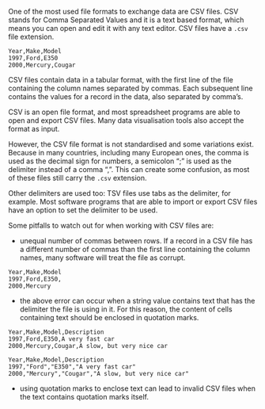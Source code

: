One of the most used file formats to exchange data are CSV files. CSV stands for Comma Separated Values and it is a text based format, which means you can open and edit it with any text editor. CSV files have a `.csv` file extension.

```
Year,Make,Model
1997,Ford,E350
2000,Mercury,Cougar
```

CSV files contain data in a tabular format, with the first line of the file containing the column names separated by commas. Each subsequent line contains the values for a record in the data, also separated by comma’s.

CSV is an open file format, and most spreadsheet programs are able to open and export CSV files. Many data visualisation tools also accept the format as input.

However, the CSV file format is not standardised and some variations exist. Because in many countries, including many European ones, the comma is used as the decimal sign for numbers, a semicolon “;” is used as the delimiter instead of a comma “,”. This can create some confusion, as most of these files still carry the `.csv` extension.

Other delimiters are used too: TSV files use tabs as the delimiter, for example. Most software programs that are able to import or export CSV files have an option to set the delimiter to be used.

Some pitfalls to watch out for when working with CSV files are:

- unequal number of commas between rows. If a record in a CSV file has a different number of commas than the first line containing the column names, many software will treat the file as corrupt.

```csv
Year,Make,Model
1997,Ford,E350,
2000,Mercury
```

- the above error can occur when a string value contains text that has the delimiter the file is using in it. For this reason, the content of cells containing text should be enclosed in quotation marks.

```
Year,Make,Model,Description
1997,Ford,E350,A very fast car
2000,Mercury,Cougar,A slow, but very nice car
```

```
Year,Make,Model,Description
1997,"Ford","E350","A very fast car"
2000,"Mercury","Cougar","A slow, but very nice car"
```

- using quotation marks to enclose text can lead to invalid CSV files when the text contains quotation marks itself.
